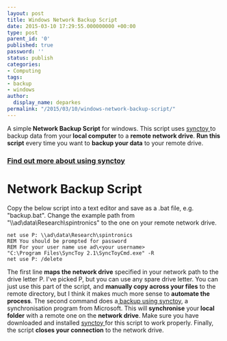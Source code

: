 ```yaml
---
layout: post
title: Windows Network Backup Script
date: 2015-03-10 17:29:55.000000000 +00:00
type: post
parent_id: '0'
published: true
password: ''
status: publish
categories:
- Computing
tags:
- backup
- windows
author:
  display_name: deparkes
permalink: "/2015/03/10/windows-network-backup-script/"
---
```

A simple<strong> Network Backup Script</strong> for windows.
This script uses <a title="Synctoy Automatic Backup" href="{{site.baseurl}}/2015/01/07/automatic-backup-synctoy/">synctoy </a>to backup data from your<strong> local computer</strong> to a <strong>remote network drive</strong>.
<strong>Run this script</strong> every time you want to <strong>backup your data</strong> to your remote drive.
<h3><a title="Synctoy Automatic Backup" href="{{site.baseurl}}/2015/01/07/automatic-backup-synctoy/">Find out more about using synctoy</a></h3>
<h1>Network Backup Script</h1>
Copy the below script into a text editor and save as a .bat file, e.g. "backup.bat".
Change the example path from "\\ad\data\Research\spintronics" to the one on your remote network drive.

```
net use P: \\ad\data\Research\spintronics
REM You should be prompted for password
REM For your user name use ad\<your username>
"C:\Program Files\SyncToy 2.1\SyncToyCmd.exe" -R
net use P: /delete
```

The first line <strong>maps the network drive</strong> specified in your network path to the drive letter P. I've picked P, but you can use any spare drive letter.
You can just use this part of the script, and <strong>manually copy across your files</strong> to the remote directory, but I think it makes much more sense to <strong>automate the process</strong>.
The second command does a<a title="Synctoy Automatic Backup" href="{{site.baseurl}}/2015/01/07/automatic-backup-synctoy/"> backup using synctoy</a>, a synchronisation program from Microsoft. This will<strong> synchronise</strong> your<strong> local folder</strong> with a remote one on the <strong>network drive</strong>.
Make sure you have downloaded and installed <a href="https://www.microsoft.com/en-gb/download/details.aspx?id=15155">synctoy </a>for this script to work properly.
Finally, the script <strong>closes your connection</strong> to the network drive.
